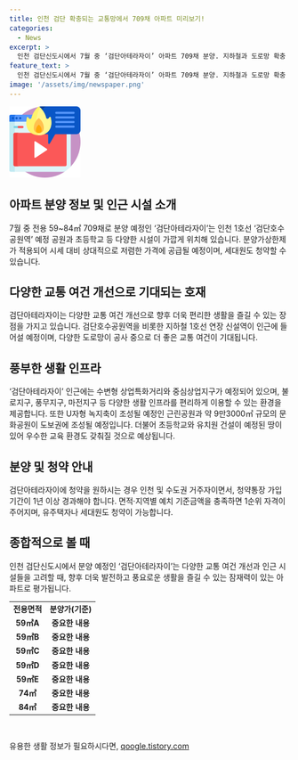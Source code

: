 ```yaml
---
title: 인천 검단 확충되는 교통망에서 709채 아파트 미리보기!
categories:
  - News
excerpt: >
  인천 검단신도시에서 7월 중 ‘검단아테라자이’ 아파트 709채 분양. 지하철과 도로망 확충 예정. 59~84㎡ 단위의 중소형 아파트로 구성되며, 교통 여건 개선 및 생활 인프라도 향상 예정. 분양가상한제 적용으로 상대적으로 저렴한 분양가 예상. 교통망과 인프라 개발 등으로 기대되는 입지를 갖춘 ‘검단아테라자이’는 2027년 2월 입주 예정. 🔗 기사 원문 보기: [링크](링크)
feature_text: >
  인천 검단신도시에서 7월 중 ‘검단아테라자이’ 아파트 709채 분양. 지하철과 도로망 확충 예정. 59~84㎡ 단위의 중소형 아파트로 구성되며, 교통 여건 개선 및 생활 인프라도 향상 예정. 분양가상한제 적용으로 상대적으로 저렴한 분양가 예상. 교통망과 인프라 개발 등으로 기대되는 입지를 갖춘 ‘검단아테라자이’는 2027년 2월 입주 예정. 🔗 기사 원문 보기: [링크](링크)
image: '/assets/img/newspaper.png'
---
```


<p><img src="/assets/img/news.png" alt="rentncar 속보" /></p>

<h2 data-ke-size="size26">아파트 분양 정보 및 인근 시설 소개</h2>

<p data-ke-size="size16">7월 중 전용 59~84㎡ 709채로 분양 예정인 ‘검단아테라자이’는 인천 1호선 ‘검단호수공원역’ 예정 공원과 초등학교 등 다양한 시설이 가깝게 위치해 있습니다. 분양가상한제가 적용되어 시세 대비 상대적으로 저렴한 가격에 공급될 예정이며, 세대원도 청약할 수 있습니다.</p>

<h2 data-ke-size="size24">다양한 교통 여건 개선으로 기대되는 호재</h2>

<p data-ke-size="size16">검단아테라자이는 다양한 교통 여건 개선으로 향후 더욱 편리한 생활을 즐길 수 있는 장점을 가지고 있습니다. 검단호수공원역을 비롯한 지하철 1호선 연장 신설역이 인근에 들어설 예정이며, 다양한 도로망이 공사 중으로 더 좋은 교통 여건이 기대됩니다.</p>

<h2 data-ke-size="size24">풍부한 생활 인프라</h2>

<p data-ke-size="size16">‘검단아테라자이’ 인근에는 수변형 상업특화거리와 중심상업지구가 예정되어 있으며, 불로지구, 풍무지구, 마전지구 등 다양한 생활 인프라를 편리하게 이용할 수 있는 환경을 제공합니다. 또한 U자형 녹지축이 조성될 예정인 근린공원과 약 9만3000㎡ 규모의 문화공원이 도보권에 조성될 예정입니다. 더불어 초등학교와 유치원 건설이 예정된 땅이 있어 우수한 교육 환경도 갖춰질 것으로 예상됩니다.</p>

<h2 data-ke-size="size24">분양 및 청약 안내</h2>

<p data-ke-size="size16">검단아테라자이에 청약을 원하시는 경우 인천 및 수도권 거주자이면서, 청약통장 가입 기간이 1년 이상 경과해야 합니다. 면적·지역별 예치 기준금액을 충족하면 1순위 자격이 주어지며, 유주택자나 세대원도 청약이 가능합니다.</p>

<h2 data-ke-size="size24">종합적으로 볼 때</h2>

<p data-ke-size="size16">인천 검단신도시에서 분양 예정인 ‘검단아테라자이’는 다양한 교통 여건 개선과 인근 시설들을 고려할 때, 향후 더욱 발전하고 풍요로운 생활을 즐길 수 있는 잠재력이 있는 아파트로 평가됩니다.</p>

<table>
    <tbody>
        <tr>
            <td style="text-align: center; height: 17px;"><b>전용면적</b></td>
            <td style="text-align: center; height: 17px;"><b>분양가(기준)</b></td>
        </tr>
        <tr>
            <td style="text-align: center; height: 17px;"><b>59㎡A</b></td>
            <td style="text-align: center; height: 17px;"><b>중요한 내용</b></td>
        </tr>
        <tr>
            <td style="text-align: center; height: 17px;"><b>59㎡B</b></td>
            <td style="text-align: center; height: 17px;"><b>중요한 내용</b></td>
        </tr>
        <tr>
            <td style="text-align: center; height: 17px;"><b>59㎡C</b></td>
            <td style="text-align: center; height: 17px;"><b>중요한 내용</b></td>
        </tr>
        <tr>
            <td style="text-align: center; height: 17px;"><b>59㎡D</b></td>
            <td style="text-align: center; height: 17px;"><b>중요한 내용</b></td>
        </tr>
        <tr>
            <td style="text-align: center; height: 17px;"><b>59㎡E</b></td>
            <td style="text-align: center; height: 17px;"><b>중요한 내용</b></td>
        </tr>
        <tr>
            <td style="text-align: center; height: 17px;"><b>74㎡</b></td>
            <td style="text-align: center; height: 17px;"><b>중요한 내용</b></td>
        </tr>
        <tr>
            <td style="text-align: center; height: 17px;"><b>84㎡</b></td>
            <td style="text-align: center; height: 17px;"><b>중요한 내용</b></td>
        </tr>
    </tbody>
</table>

<p data-ke-size="size16">&nbsp;</p>
유용한 생활 정보가 필요하시다면, <a href="https://qoogle.tistory.com" rel="dofollow">qoogle.tistory.com</a>


